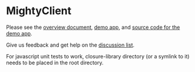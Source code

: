 # MightyClient #

Please see the [overview document](https://github.com/Basepoon/mightyclient/blob/master/wiki/overview.md), [demo app](http://mightyclient.appspot.com/), and [source code for the demo app](https://github.com/Basepoon/mightyclient_demo).

Give us feedback and get help on the [discussion list](https://groups.google.com/d/forum/mightyclient-discuss).

For javascript unit tests to work, closure-library directory (or a symlink to it) needs to be placed in the root directory.
